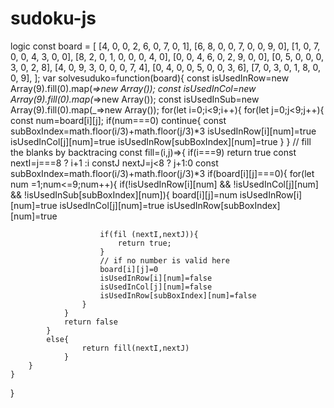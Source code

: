 # sudoku-js
logic
const board = [
    [4, 0, 0, 2, 6, 0, 7, 0, 1],
    [6, 8, 0, 0, 7, 0, 0, 9, 0],
    [1, 0, 7, 0, 0, 4, 3, 0, 0],
    [8, 2, 0, 1, 0, 0, 0, 4, 0],
    [0, 0, 4, 6, 0, 2, 9, 0, 0],
    [0, 5, 0, 0, 0, 3, 0, 2, 8],
    [4, 0, 9, 3, 0, 0, 0, 7, 4],
    [0, 4, 0, 0, 5, 0, 0, 3, 6],
    [7, 0, 3, 0, 1, 8, 0, 0, 9],
];
var solvesuduko=function(board){
	const isUsedInRow=new Array(9).fill(0).map(_=>new Array());
	const isUsedInCol=new Array(9).fill(0).map(_=>new Array());
	const isUsedInSub=new Array(9).fill(0).map(_=>new Array());
	for(let i=0;i<9;i++){
		for(let j=0;j<9;j++){
			const num=board[i][j];
			if(num===0) continue{
				const subBoxIndex=math.floor(i/3)+math.floor(j/3)*3
				isUsedInRow[i][num]=true
				isUsedInCol[j][num]=true
				isUsedInRow[subBoxIndex][num]=true
			}
		}
		// fill the blanks by backtracing
		const fill=(i,j)=>{
			if(i===9) return true
			const nextI=j===8 ? i+1 :i
		    constJ nextJ=j<8 ? j+1:0
		    const subBoxIndex=math.floor(i/3)+math.floor(j/3)*3
			if(board[i][j]===0){
				for(let num =1;num<=9;num++){
					if(!isUsedInRow[i][num] && !isUsedInCol[j][num] && !isUsedInSub[subBoxIndex][num]){
						board[i][j]=num
						isUsedInRow[i][num]=true
				        isUsedInCol[j][num]=true
				        isUsedInRow[subBoxIndex][num]=true

				        if(fil (nextI,nextJ)){
				        	return true;
				        }
				        // if no number is valid here
				        board[i][j]=0
				        isUsedInRow[i][num]=false
				        isUsedInCol[j][num]=false
				        isUsedInRow[subBoxIndex][num]=false
					}
				}
				return false
			}
			else{
				    return fill(nextI,nextJ)
			    }
		}
	}
}
